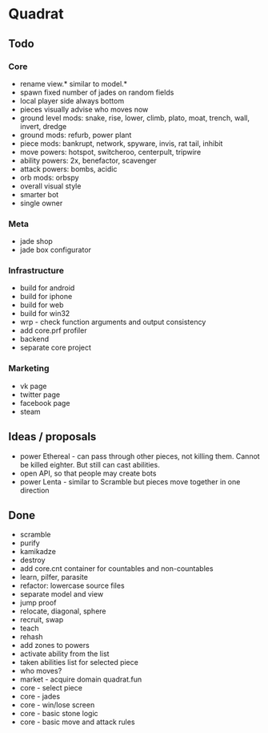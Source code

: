 # Quadrat

## Todo

### Core

- rename view.* similar to model.*
- spawn fixed number of jades on random fields
- local player side always bottom
- pieces visually advise who moves now
- ground level mods: snake, rise, lower, climb, plato, moat, trench, wall, invert, dredge
- ground mods:       refurb, power plant
- piece mods:        bankrupt, network, spyware, invis, rat tail, inhibit
- move powers:       hotspot, switcheroo, centerpult, tripwire
- ability powers:    2x, benefactor, scavenger
- attack powers:     bombs, acidic
- orb mods:          orbspy
- overall visual style
- smarter bot
- single owner

### Meta

- jade shop
- jade box configurator

### Infrastructure

- build for android
- build for iphone
- build for web
- build for win32
- wrp - check function arguments and output consistency
- add core.prf profiler
- backend
- separate core project

### Marketing

- vk page
- twitter page
- facebook page
- steam

## Ideas / proposals

- power Ethereal - can pass through other pieces, not killing them. Cannot be killed eighter. But still can cast abilities.
- open API, so that people may create bots
- power Lenta - similar to Scramble but pieces move together in one direction

## Done

- scramble
- purify
- kamikadze
- destroy
- add core.cnt container for countables and non-countables
- learn, pilfer, parasite
- refactor: lowercase source files
- separate model and view
- jump proof
- relocate, diagonal, sphere
- recruit, swap
- teach
- rehash
- add zones to powers
- activate ability from the list
- taken abilities list for selected piece
- who moves?
- market - acquire domain quadrat.fun
- core - select piece
- core - jades
- core - win/lose screen
- core - basic stone logic
- core - basic move and attack rules